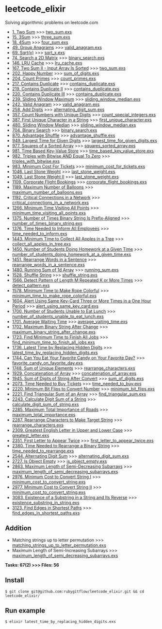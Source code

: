 # leetcode_elixir
Solving algorithmic problems on leetcode.com

- [1. Two Sum](https://leetcode.com/problems/two-sum/) >>> [two_sum.exs](https://github.com/rubygitflow/leetcode_elixir/blob/master/two_sum.exs)
- [15. 3Sum](https://leetcode.com/problems/3sum/) >>> [three_sum.exs](https://github.com/rubygitflow/leetcode_elixir/blob/master/three_sum.exs)
- [18. 4Sum](https://leetcode.com/problems/4sum/) >>> [four_sum.exs](https://github.com/rubygitflow/leetcode_elixir/blob/master/four_sum.exs)
- [49. Group Anagrams](https://leetcode.com/problems/group-anagrams/) >>> [valid_anagram.exs](https://github.com/rubygitflow/leetcode_elixir/blob/master/valid_anagram.exs)
- [69. Sqrt(x)](https://leetcode.com/problems/sqrtx/) >>> [sqrt_x.exs](https://github.com/rubygitflow/leetcode_elixir/blob/master/sqrt_x.exs)
- [74. Search a 2D Matrix](https://leetcode.com/problems/search-a-2d-matrix/) >>> [binary_search.exs](https://github.com/rubygitflow/leetcode_elixir/blob/master/binary_search.exs)
- [146. LRU Cache](https://leetcode.com/problems/lru-cache/) >>> [lru_cache.exs](https://github.com/rubygitflow/leetcode_elixir/blob/master/lru_cache.exs)
- [167. Two Sum II - Input Array Is Sorted](https://leetcode.com/problems/two-sum-ii-input-array-is-sorted/) >>> [two_sum.exs](https://github.com/rubygitflow/leetcode_elixir/blob/master/two_sum.exs)
- [202. Happy Number](https://leetcode.com/problems/happy-number/) >>> [sum_of_digits.exs](https://github.com/rubygitflow/leetcode_elixir/blob/master/sum_of_digits.exs)
- [204. Count Primes](https://leetcode.com/problems/count-primes/) >>> [count_primes.exs](https://github.com/rubygitflow/leetcode_elixir/blob/master/count_primes.exs)
- [217. Contains Duplicate](https://leetcode.com/problems/contains-duplicate/) >>> [contains_duplicate.exs](https://github.com/rubygitflow/leetcode_elixir/blob/master/contains_duplicate.exs)
- [219. Contains Duplicate II](https://leetcode.com/problems/contains-duplicate-ii/) >>> [contains_duplicate.exs](https://github.com/rubygitflow/leetcode_elixir/blob/master/contains_duplicate.exs)
- [220. Contains Duplicate III](https://leetcode.com/problems/contains-duplicate-iii/) >>> [contains_duplicate.exs](https://github.com/rubygitflow/leetcode_elixir/blob/master/contains_duplicate.exs)
- [239. Sliding Window Maximum](https://leetcode.com/problems/sliding-window-maximum/) >>> [sliding_window_median.exs](https://github.com/rubygitflow/leetcode_elixir/blob/master/sliding_window_median.exs)
- [242. Valid Anagram](https://leetcode.com/problems/valid-anagram/) >>> [valid_anagram.exs](https://github.com/rubygitflow/leetcode_elixir/blob/master/valid_anagram.exs)
- [258. Add Digits](https://leetcode.com/problems/add-digits/) >>> [alternating_digit_sum.exs](https://github.com/rubygitflow/leetcode_elixir/blob/master/alternating_digit_sum.exs)
- [357. Count Numbers with Unique Digits](https://leetcode.com/problems/count-numbers-with-unique-digits/) >>> [count_special_integers.exs](https://github.com/rubygitflow/leetcode_elixir/blob/master/count_special_integers.exs)
- [387. First Unique Character in a String](https://leetcode.com/problems/first-unique-character-in-a-string/) >>> [first_unique_character.exs](https://github.com/rubygitflow/leetcode_elixir/blob/master/first_unique_character.exs)
- [480. Sliding Window Median](https://leetcode.com/problems/sliding-window-median/) >>> [sliding_window_median.exs](https://github.com/rubygitflow/leetcode_elixir/blob/master/sliding_window_median.exs)
- [704. Binary Search](https://leetcode.com/problems/binary-search/) >>> [binary_search.exs](https://github.com/rubygitflow/leetcode_elixir/blob/master/binary_search.exs)
- [870. Advantage Shuffle](https://leetcode.com/problems/advantage-shuffle/) >>> [advantage_shuffle.exs](https://github.com/rubygitflow/leetcode_elixir/blob/master/advantage_shuffle.exs)
- [949. Largest Time for Given Digits](https://leetcode.com/problems/largest-time-for-given-digits/) >>> [largest_time_for_given_digits.exs](https://github.com/rubygitflow/leetcode_elixir/blob/master/largest_time_for_given_digits.exs)
- [977. Squares of a Sorted Array](https://leetcode.com/problems/squares-of-a-sorted-array/) >>> [squares_sorted_array.exs](https://github.com/rubygitflow/leetcode_elixir/blob/master/squares_sorted_array.exs)
- [981. Time Based Key-Value Store](https://leetcode.com/problems/time-based-key-value-store/) >>> [time_based_key_value_store.exs](https://github.com/rubygitflow/leetcode_elixir/blob/master/time_based_key_value_store.exs)
- [982. Triples with Bitwise AND Equal To Zero](https://leetcode.com/problems/triples-with-bitwise-and-equal-to-zero/) >>> [triples_with_bitwise.exs](https://github.com/rubygitflow/leetcode_elixir/blob/master/triples_with_bitwise.exs)
- [983. Minimum Cost For Tickets](https://leetcode.com/problems/minimum-cost-for-tickets/) >>> [minimum_cost_for_tickets.exs](https://github.com/rubygitflow/leetcode_elixir/blob/master/minimum_cost_for_tickets.exs)
- [1046. Last Stone Weight](https://leetcode.com/problems/last-stone-weight/) >>> [last_stone_weight.exs](https://github.com/rubygitflow/leetcode_elixir/blob/master/last_stone_weight.exs)
- [1049. Last Stone Weight II](https://leetcode.com/problems/last-stone-weight-ii/) >>> [last_stone_weight.exs](https://github.com/rubygitflow/leetcode_elixir/blob/master/last_stone_weight.exs)
- [1109. Corporate Flight Bookings](https://leetcode.com/problems/corporate-flight-bookings/) >>> [corporate_flight_bookings.exs](https://github.com/rubygitflow/leetcode_elixir/blob/master/corporate_flight_bookings.exs)
- [1189. Maximum Number of Balloons](https://leetcode.com/problems/maximum-number-of-balloons/) >>> [maximum_number_of_balloons.exs](https://github.com/rubygitflow/leetcode_elixir/blob/master/maximum_number_of_balloons.exs)
- [1192. Critical Connections in a Network](https://leetcode.com/problems/critical-connections-in-a-network/) >>> [critical_connections_in_a_network.exs](https://github.com/rubygitflow/leetcode_elixir/blob/master/critical_connections_in_a_network.exs)
- [1266. Minimum Time Visiting All Points](https://leetcode.com/problems/minimum-time-visiting-all-points/) >>> [minimum_time_visiting_all_points.exs](https://github.com/rubygitflow/leetcode_elixir/blob/master/minimum_time_visiting_all_points.exs)
- [1375. Number of Times Binary String Is Prefix-Aligned](https://leetcode.com/problems/number-of-times-binary-string-is-prefix-aligned/) >>> [number_of_times_binary_string.exs](https://github.com/rubygitflow/leetcode_elixir/blob/master/number_of_times_binary_string.exs)
- [1376. Time Needed to Inform All Employees](https://leetcode.com/problems/time-needed-to-inform-all-employees/) >>> [time_needed_to_inform.exs](https://github.com/rubygitflow/leetcode_elixir/blob/master/time_needed_to_inform.exs)
- [1443. Minimum Time to Collect All Apples in a Tree](https://leetcode.com/problems/minimum-time-to-collect-all-apples-in-a-tree/) >>> [collect_all_apples_in_tree.exs](https://github.com/rubygitflow/leetcode_elixir/blob/master/collect_all_apples_in_tree.exs)
- [1450. Number of Students Doing Homework at a Given Time](https://leetcode.com/problems/number-of-students-doing-homework-at-a-given-time/) >>> [number_of_students_doing_homework_at_a_given_time.exs](https://github.com/rubygitflow/leetcode_elixir/blob/master/number_of_students_doing_homework_at_a_given_time.exs)
- [1451. Rearrange Words in a Sentence](https://leetcode.com/problems/rearrange-words-in-a-sentence/) >>> [rearrange_words_in_a_sentence.exs](https://github.com/rubygitflow/leetcode_elixir/blob/master/rearrange_words_in_a_sentence.exs)
- [1480. Running Sum of 1d Array](https://leetcode.com/problems/running-sum-of-1d-array/) >>> [running_sum.exs](https://github.com/rubygitflow/leetcode_elixir/blob/master/running_sum.exs)
- [1528. Shuffle String](https://leetcode.com/problems/shuffle-string/) >>> [shuffle_string.exs](https://github.com/rubygitflow/leetcode_elixir/blob/master/shuffle_string.exs)
- [1566. Detect Pattern of Length M Repeated K or More Times](https://leetcode.com/problems/detect-pattern-of-length-m-repeated-k-or-more-times/) >>> [detect_pattern.exs](https://github.com/rubygitflow/leetcode_elixir/blob/master/detect_pattern.exs)
- [1578. Minimum Time to Make Rope Colorful](https://leetcode.com/problems/minimum-time-to-make-rope-colorful/) >>> [minimum_time_to_make_rope_colorful.exs](https://github.com/rubygitflow/leetcode_elixir/blob/master/minimum_time_to_make_rope_colorful.exs)
- [1604. Alert Using Same Key-Card Three or More Times in a One Hour Period](https://leetcode.com/problems/alert-using-same-key-card-three-or-more-times-in-a-one-hour-period/) >>> [alert_using_same_key_card.exs](https://github.com/rubygitflow/leetcode_elixir/blob/master/alert_using_same_key_card.exs)
- [1700. Number of Students Unable to Eat Lunch](https://leetcode.com/problems/number-of-students-unable-to-eat-lunch/) >>> [number_of_students_unable_to_eat_lunch.exs](https://github.com/rubygitflow/leetcode_elixir/blob/master/number_of_students_unable_to_eat_lunch.exs)
- [1701. Average Waiting Time](https://leetcode.com/problems/average-waiting-time/) >>> [average_vaiting_time.exs](https://github.com/rubygitflow/leetcode_elixir/blob/master/average_vaiting_time.exs)
- [1702. Maximum Binary String After Change](https://leetcode.com/problems/maximum-binary-string-after-change/) >>> [maximum_binary_string_after_change.exs](https://github.com/rubygitflow/leetcode_elixir/blob/master/maximum_binary_string_after_change.exs)
- [1723. Find Minimum Time to Finish All Jobs](https://leetcode.com/problems/find-minimum-time-to-finish-all-jobs/) >>> [find_minimum_time_to_finish_all_jobs.exs](https://github.com/rubygitflow/leetcode_elixir/blob/master/find_minimum_time_to_finish_all_jobs.exs)
- [1736. Latest Time by Replacing Hidden Digits](https://leetcode.com/problems/latest-time-by-replacing-hidden-digits/) >>> [latest_time_by_replacing_hidden_digits.exs](https://github.com/rubygitflow/leetcode_elixir/blob/master/latest_time_by_replacing_hidden_digits.exs)
- [1744. Can You Eat Your Favorite Candy on Your Favorite Day?](https://leetcode.com/problems/can-you-eat-your-favorite-candy-on-your-favorite-day/) >>> [favorite_candy_on_favorite_day.exs](https://github.com/rubygitflow/leetcode_elixir/blob/master/favorite_candy_on_favorite_day.exs)
- [1748. Sum of Unique Elements](https://leetcode.com/problems/sum-of-unique-elements/) >>> [rearrange_characters.exs](https://github.com/rubygitflow/leetcode_elixir/blob/master/rearrange_characters.exs)
- [1929. Concatenation of Array](https://leetcode.com/problems/concatenation-of-array/) >>> [concatenation_of_array.exs](https://github.com/rubygitflow/leetcode_elixir/blob/master/concatenation_of_array.exs)
- [1945. Sum of Digits of String After Convert](https://leetcode.com/problems/sum-of-digits-of-string-after-convert/) >>> [sum_of_digits.exs](https://github.com/rubygitflow/leetcode_elixir/blob/master/sum_of_digits.exs)
- [2073. Time Needed to Buy Tickets](https://leetcode.com/problems/time-needed-to-buy-tickets/) >>> [time_needed_to_buy.exs](https://github.com/rubygitflow/leetcode_elixir/blob/master/time_needed_to_buy.exs)
- [2220. Minimum Bit Flips to Convert Number](https://leetcode.com/problems/minimum-bit-flips-to-convert-number/) >>> [minimum_bit_flips.exs](https://github.com/rubygitflow/leetcode_elixir/blob/master/minimum_bit_flips.exs)
- [2221. Find Triangular Sum of an Array](https://leetcode.com/problems/find-triangular-sum-of-an-array/) >>> [find_triangular_sum.exs](https://github.com/rubygitflow/leetcode_elixir/blob/master/find_triangular_sum.exs)
- [2243. Calculate Digit Sum of a String](https://leetcode.com/problems/calculate-digit-sum-of-a-string/) >>> [calculate_digit_sum_of_string.exs](https://github.com/rubygitflow/leetcode_elixir/blob/master/calculate_digit_sum_of_string.exs)
- [2285. Maximum Total Importance of Roads](https://leetcode.com/problems/maximum-total-importance-of-roads/) >>> [maximum_total_importance.exs](https://github.com/rubygitflow/leetcode_elixir/blob/master/maximum_total_importance.exs)
- [2287. Rearrange Characters to Make Target String](https://leetcode.com/problems/rearrange-characters-to-make-target-string/) >>> [rearrange_characters.exs](https://github.com/rubygitflow/leetcode_elixir/blob/master/rearrange_characters.exs)
- [2309. Greatest English Letter in Upper and Lower Case](https://leetcode.com/problems/greatest-english-letter-in-upper-and-lower-case/) >>> [greatest_letter.exs](https://github.com/rubygitflow/leetcode_elixir/blob/master/greatest_letter.exs)
- [2351. First Letter to Appear Twice](https://leetcode.com/problems/first-letter-to-appear-twice/) >>> [first_letter_to_appear_twice.exs](https://github.com/rubygitflow/leetcode_elixir/blob/master/first_letter_to_appear_twice.exs)
- [2380. Time Needed to Rearrange a Binary String](https://leetcode.com/problems/time-needed-to-rearrange-a-binary-string/) >>> [time_needed_to_rearrange.exs](https://github.com/rubygitflow/leetcode_elixir/blob/master/time_needed_to_rearrange.exs)
- [2544. Alternating Digit Sum](https://leetcode.com/problems/alternating-digit-sum/) >>> [alternating_digit_sum.exs](https://github.com/rubygitflow/leetcode_elixir/blob/master/alternating_digit_sum.exs)
- [2727. Is Object Empty](https://leetcode.com/problems/is-object-empty/) >>> [is_object_empty.exs](https://github.com/rubygitflow/leetcode_elixir/blob/master/is_object_empty.exs)
- [2863. Maximum Length of Semi-Decreasing Subarrays](https://leetcode.com/problems/maximum-length-of-semi-decreasing-subarrays/) >>> [maximum_length_of_semi_decreasing_subarrays.exs](https://github.com/rubygitflow/leetcode_elixir/blob/master/maximum_length_of_semi_decreasing_subarrays.exs)
- [2976. Minimum Cost to Convert String I](https://leetcode.com/problems/minimum-cost-to-convert-string-i/) >>> [minimum_cost_to_convert_string.exs](https://github.com/rubygitflow/leetcode_elixir/blob/master/minimum_cost_to_convert_string.exs)
- [2977. Minimum Cost to Convert String II](https://leetcode.com/problems/minimum-cost-to-convert-string-ii/) >>> [minimum_cost_to_convert_string.exs](https://github.com/rubygitflow/leetcode_elixir/blob/master/minimum_cost_to_convert_string.exs)
- [3083. Existence of a Substring in a String and Its Reverse](https://leetcode.com/problems/existence-of-a-substring-in-a-string-and-its-reverse/) >>> [existence_substring_in_string.exs](https://github.com/rubygitflow/leetcode_elixir/blob/master/existence_substring_in_string.exs)
- [3123. Find Edges in Shortest Paths](https://leetcode.com/problems/find-edges-in-shortest-paths/) >>> [find_edges_in_shortest_paths.exs](https://github.com/rubygitflow/leetcode_elixir/blob/master/find_edges_in_shortest_paths.exs)

## Addition
- Matching strings up to letter permutation >>> [matching_strings_up_to_letter_permutation.exs](https://github.com/rubygitflow/leetcode_elixir/blob/master/matching_strings_up_to_letter_permutation.exs)
- Maximum Length of Semi-Increasing Subarrays >>> [maximum_length_of_semi_decreasing_subarrays.exs](https://github.com/rubygitflow/leetcode_elixir/blob/master/maximum_length_of_semi_decreasing_subarrays.exs)

**Tasks: 67(2)  >>> Files: 56**

## Install
```shell
$ git clone git@github.com:rubygitflow/leetcode_elixir.git && cd leetcode_elixir/
```

## Run example
```shell
$ elixir latest_time_by_replacing_hidden_digits.exs
```
